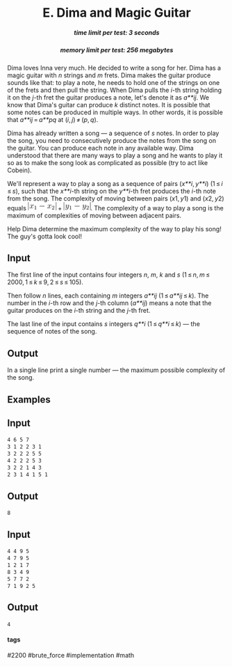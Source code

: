 <h1 style='text-align: center;'> E. Dima and Magic Guitar</h1>

<h5 style='text-align: center;'>time limit per test: 3 seconds</h5>
<h5 style='text-align: center;'>memory limit per test: 256 megabytes</h5>

Dima loves Inna very much. He decided to write a song for her. Dima has a magic guitar with *n* strings and *m* frets. Dima makes the guitar produce sounds like that: to play a note, he needs to hold one of the strings on one of the frets and then pull the string. When Dima pulls the *i*-th string holding it on the *j*-th fret the guitar produces a note, let's denote it as *a**ij*. We know that Dima's guitar can produce *k* distinct notes. It is possible that some notes can be produced in multiple ways. In other words, it is possible that *a**ij* = *a**pq* at (*i*, *j*) ≠ (*p*, *q*).

Dima has already written a song — a sequence of *s* notes. In order to play the song, you need to consecutively produce the notes from the song on the guitar. You can produce each note in any available way. Dima understood that there are many ways to play a song and he wants to play it so as to make the song look as complicated as possible (try to act like Cobein).

We'll represent a way to play a song as a sequence of pairs (*x**i*, *y**i*) (1 ≤ *i* ≤ *s*), such that the *x**i*-th string on the *y**i*-th fret produces the *i*-th note from the song. The complexity of moving between pairs (*x*1, *y*1) and (*x*2, *y*2) equals ![](images/8a0451c828fe05943c3ac315333f3470def44351.png) + ![](images/360d86bbf189f569f8236074a6b88335a9606c04.png). The complexity of a way to play a song is the maximum of complexities of moving between adjacent pairs.

Help Dima determine the maximum complexity of the way to play his song! The guy's gotta look cool!

## Input

The first line of the input contains four integers *n*, *m*, *k* and *s* (1 ≤ *n*, *m* ≤ 2000, 1 ≤ *k* ≤ 9, 2 ≤ *s* ≤ 105). 

Then follow *n* lines, each containing *m* integers *a**ij* (1 ≤ *a**ij* ≤ *k*). The number in the *i*-th row and the *j*-th column (*a**ij*) means a note that the guitar produces on the *i*-th string and the *j*-th fret.

The last line of the input contains *s* integers *q**i* (1 ≤ *q**i* ≤ *k*) — the sequence of notes of the song.

## Output

In a single line print a single number — the maximum possible complexity of the song.

## Examples

## Input


```
4 6 5 7  
3 1 2 2 3 1  
3 2 2 2 5 5  
4 2 2 2 5 3  
3 2 2 1 4 3  
2 3 1 4 1 5 1  

```
## Output


```
8  

```
## Input


```
4 4 9 5  
4 7 9 5  
1 2 1 7  
8 3 4 9  
5 7 7 2  
7 1 9 2 5  

```
## Output


```
4  

```


#### tags 

#2200 #brute_force #implementation #math 